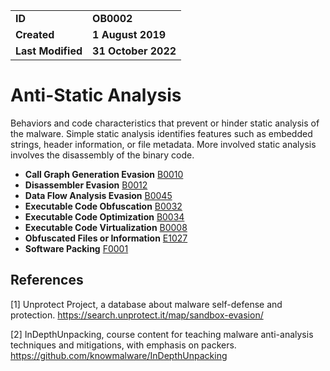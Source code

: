 <table>
<tr>
<td><b>ID</b></td>
<td><b>OB0002</b></td>
</tr>
<td><b>Created</b></td>
<td><b>1 August 2019</b></td>
</tr>
<tr>
<td><b>Last Modified</b></td>
<td><b>31 October 2022</b></td>
</tr>
</table>


# Anti-Static Analysis

Behaviors and code characteristics that prevent or hinder static analysis of the malware. Simple static analysis identifies features such as embedded strings, header information, or file metadata. More involved static analysis involves the disassembly of the binary code.

* **Call Graph Generation Evasion** [B0010](../anti-static-analysis/call-graph-generation-evasion.md)
* **Disassembler Evasion** [B0012](../anti-static-analysis/disassembler-evasion.md)
* **Data Flow Analysis Evasion** [B0045](../anti-static-analysis/data-flow-analysis-evasion.md)
* **Executable Code Obfuscation** [B0032](../anti-static-analysis/executable-code-obfuscation.md)
* **Executable Code Optimization** [B0034](../anti-static-analysis/executable-code-optimization.md)
* **Executable Code Virtualization** [B0008](../anti-static-analysis/executable-code-virtualization.md)
* **Obfuscated Files or Information** [E1027](../defense-evasion/obfuscated-files-or-information.md)
* **Software Packing** [F0001](../anti-static-analysis/software-packing.md)

## References

<a name="1">[1]</a> Unprotect Project, a database about malware self-defense and protection. https://search.unprotect.it/map/sandbox-evasion/

<a name="2">[2]</a> InDepthUnpacking, course content for teaching malware anti-analysis techniques and mitigations, with emphasis on packers. https://github.com/knowmalware/InDepthUnpacking
